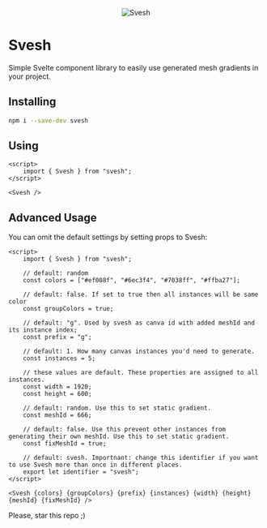 <p align="center">
  <img alt="Svesh" src="https://mintstack.ams3.cdn.digitaloceanspaces.com/static/img/svesh.png" />
</p>

# Svesh

Simple Svelte component library to easily use generated mesh gradients in your project.

## Installing

```bash
npm i --save-dev svesh
```

## Using

```svelte
<script>
    import { Svesh } from "svesh";
</script>

<Svesh />

```

## Advanced Usage

You can omit the default settings by setting props to Svesh:

```svelte
<script>
    import { Svesh } from "svesh";

    // default: random
    const colors = ["#ef008f", "#6ec3f4", "#7038ff", "#ffba27"];

    // default: false. If set to true then all instances will be same color
    const groupColors = true;
    
    // default: "g". Used by svesh as canva id with added meshId and its instance index;
    const prefix = "g";

    // default: 1. How many canvas instances you'd need to generate.
    const instances = 5;

    // these values are default. These properties are assigned to all instances.
    const width = 1920;
    const height = 600;
    
    // default: random. Use this to set static gradient.
    const meshId = 666;

    // default: false. Use this prevent other instances from generating their own meshId. Use this to set static gradient.
    const fixMeshId = true;

    // default: svesh. Importnant: change this identifier if you want to use Svesh more than once in different places.
    export let identifier = "svesh";
</script>

<Svesh {colors} {groupColors} {prefix} {instances} {width} {height} {meshId} {fixMeshId} />

```

Please, star this repo ;)

